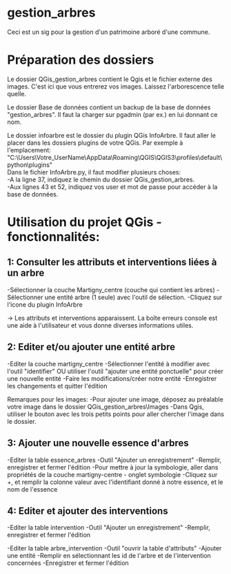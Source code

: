 # gestion_arbres
Ceci est un sig pour la gestion d'un patrimoine arboré d'une commune.

# Préparation des dossiers
Le dossier QGis_gestion_arbres contient le Qgis et le fichier externe des images.
C'est ici que vous entrerez vos images. Laissez l'arborescence telle quelle.

Le dossier Base de données contient un backup de la base de données "gestion_arbres". 
Il faut la charger sur pgadmin (par ex.) en lui donnant ce nom.

Le dossier infoarbre est le dossier du plugin QGis InfoArbre. Il faut aller le placer dans les dossiers plugins de votre QGis.
Par exemple à l'emplacement: "C:\Users\Votre_UserName\AppData\Roaming\QGIS\QGIS3\profiles\default\python\plugins"
<br>Dans le fichier InfoArbre.py, il faut modifier plusieurs choses: 
<br>-A la ligne 37, indiquez le chemin du dossier QGis_gestion_arbres.
<br>-Aux lignes 43 et 52, indiquez vos user et mot de passe pour accéder à la base de données. 

# Utilisation du projet QGis - fonctionnalités:

## 1: Consulter les attributs et interventions liées à un arbre
-Sélectionner la couche Martigny_centre (couche qui contient les arbres)
-Sélectionner une entité arbre (1 seule) avec l'outil de sélection.
-Cliquez sur l'icone du plugin InfoArbre

-> Les attributs et interventions apparaissent. 
La boîte erreurs console est une aide à l'utilisateur et vous donne diverses informations utiles.

## 2: Editer et/ou ajouter une entité arbre
-Editer la couche martigny_centre
-Sélectionner l'entité à modifier avec l'outil "identifier" OU utiliser l'outil "ajouter une entité ponctuelle" pour créer une nouvelle entité
-Faire les modifications/créer notre entité
-Enregistrer les changements et quitter l'édition

Remarques pour les images: 
-Pour ajouter une image, déposez au préalable votre image dans le dossier QGis_gestion_arbres\Images
-Dans Qgis, utiliser le bouton avec les trois petits points pour aller chercher l'image dans le dossier.

## 3: Ajouter une nouvelle essence d'arbres
-Editer la table essence_arbres
-Outil "Ajouter un enregistrement"
-Remplir, enregistrer et fermer l'édition
-Pour mettre à jour la symbologie, aller dans propriétés de la couche martigny-centre - onglet symbologie
-Cliquez sur +, et remplir la colonne valeur avec l'identifiant donné à notre essence, et le nom de l'essence

## 4: Editer et ajouter des interventions
-Editer la table intervention
-Outil "Ajouter un enregistrement"
-Remplir, enregistrer et fermer l'édition

-Editer la table arbre_intervention
-Outil "ouvrir la table d'attributs"
-Ajouter une entité
-Remplir en sélectionnant les id de l'arbre et de l'intervention concernées
-Enregistrer et fermer l'édition


